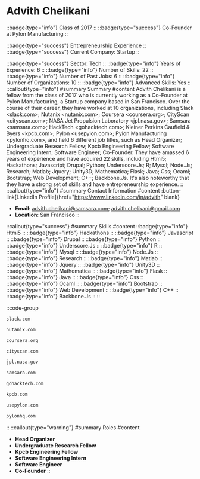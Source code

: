 # Advith Chelikani
::badge{type="info"}
Class of 2017
::
::badge{type="success"}
Co-Founder at Pylon Manufacturing
::

::badge{type="success"}
Entrepreneurship Experience
::
::badge{type="success"}
Current Company: Startup
::

::badge{type="success"}
Sector: Tech
::
::badge{type="info"}
Years of Experience: 6
::
::badge{type="info"}
Number of Skills: 22
::
::badge{type="info"}
Number of Past Jobs: 6
::
::badge{type="info"}
Number of Organizations: 10
::
::badge{type="info"}
Advanced Skills: Yes
::
::callout{type="info"}
#summary
Summary
#content
Advith Chelikani is a fellow from the class of 2017 who is currently working as a Co-Founder at Pylon Manufacturing, a Startup company based in San Francisco. Over the course of their career, they have worked at 10 organizations, including Slack <slack.com>; Nutanix <nutanix.com>; Coursera <coursera.org>; CityScan <cityscan.com>; NASA Jet Propulsion Laboratory <jpl.nasa.gov>; Samsara <samsara.com>; HackTech <gohacktech.com>; Kleiner Perkins Caufield & Byers <kpcb.com>; Pylon <usepylon.com>; Pylon Manufacturing <pylonhq.com>, and held 6 different job titles, such as Head Organizer; Undergraduate Research Fellow; Kpcb Engineering Fellow; Software Engineering Intern; Software Engineer; Co-Founder. They have amassed 6 years of experience and have acquired 22 skills, including Html5; Hackathons; Javascript; Drupal; Python; Underscore.Js; R; Mysql; Node.Js; Research; Matlab; Jquery; Unity3D; Mathematica; Flask; Java; Css; Ocaml; Bootstrap; Web Development; C++; Backbone.Js. It's also noteworthy that they have a strong set of skills and have entrepreneurship experience.
::
::callout{type="info"}
#summary
Contact Information
#content
:button-link[LinkedIn Profile]{href="https://www.linkedin.com/in/advith" blank}
- **Email**: advith.chelikani@samsara.com; advith.chelikani@gmail.com
- **Location**: San Francisco
::

::callout{type="success"}
#summary
Skills
#content
::badge{type="info"}
Html5
::
::badge{type="info"}
Hackathons
::
::badge{type="info"}
Javascript
::
::badge{type="info"}
Drupal
::
::badge{type="info"}
Python
::
::badge{type="info"}
Underscore.Js
::
::badge{type="info"}
R
::
::badge{type="info"}
Mysql
::
::badge{type="info"}
Node.Js
::
::badge{type="info"}
Research
::
::badge{type="info"}
Matlab
::
::badge{type="info"}
Jquery
::
::badge{type="info"}
Unity3D
::
::badge{type="info"}
Mathematica
::
::badge{type="info"}
Flask
::
::badge{type="info"}
Java
::
::badge{type="info"}
Css
::
::badge{type="info"}
Ocaml
::
::badge{type="info"}
Bootstrap
::
::badge{type="info"}
Web Development
::
::badge{type="info"}
C++
::
::badge{type="info"}
Backbone.Js
::
::

::code-group
```bash [Slack]
slack.com
```
```bash [Nutanix]
nutanix.com
```
```bash [Coursera]
coursera.org
```
```bash [CityScan]
cityscan.com
```
```bash [NASA Jet Propulsion Laboratory]
jpl.nasa.gov
```
```bash [Samsara]
samsara.com
```
```bash [HackTech]
gohacktech.com
```
```bash [Kleiner Perkins Caufield & Byers]
kpcb.com
```
```bash [Pylon]
usepylon.com
```
```bash [Pylon Manufacturing]
pylonhq.com
```
::
::callout{type="warning"}
#summary
Roles
#content
- **Head Organizer**
- **Undergraduate Research Fellow**
- **Kpcb Engineering Fellow**
- **Software Engineering Intern**
- **Software Engineer**
- **Co-Founder**
::

